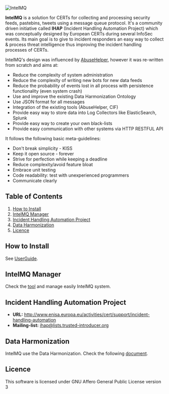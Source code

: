 ![IntelMQ](http://s28.postimg.org/r2av18a3x/Logo_Intel_MQ.png)

**IntelMQ** is a solution for CERTs for collecting and processing security 
feeds, pastebins, tweets using a message queue protocol. 
It's a community driven initiative called **IHAP** (Incident Handling 
Automation Project) which was conceptually designed 
by European CERTs during several InfoSec events. Its main goal is to 
give to incident responders an easy way to collect & process threat 
intelligence thus improving the incident handling processes of CERTs.

IntelMQ's design was influenced by 
[AbuseHelper](https://bitbucket.org/clarifiednetworks/abusehelper), 
however it was re-written from scratch and aims at:

* Reduce the complexity of system administration
* Reduce the complexity of writing new bots for new data feeds
* Reduce the probability of events lost in all process with persistence functionality (even system crash)
* Use and improve the existing Data Harmonization Ontology
* Use JSON format for all messages
* Integration of the existing tools (AbuseHelper, CIF)
* Provide easy way to store data into Log Collectors like ElasticSearch, Splunk
* Provide easy way to create your own black-lists
* Provide easy communication with other systems via HTTP RESTFUL API

It follows the following basic meta-guidelines:

* Don't break simplicity - KISS
* Keep it open source - forever
* Strive for perfection while keeping a deadline
 * Reduce complexity/avoid feature bloat
 * Embrace unit testing
 * Code readability: test with unexperienced programmers
* Communicate clearly


## Table of Contents

1. [How to Install](#how-to-install)
2. [IntelMQ Manager](#control-platform)
3. [Incident Handling Automation Project](#incident-handling-automation-project)
4. [Data Harmonization](#data-harmonization)
5. [Licence](#licence)


<a name="how-to-install"></a>
## How to Install

See [UserGuide](docs/UserGuide.md).


<a name="control-platform"></a>
## IntelMQ Manager

Check the [tool](https://github.com/certtools/intelmq-manager) and manage easily IntelMQ system.


<a name="incident-handling-automation-project"></a>
## Incident Handling Automation Project

* **URL:** http://www.enisa.europa.eu/activities/cert/support/incident-handling-automation
* **Mailing-list:** ihap@lists.trusted-introducer.org


<a name="data-harmonization"></a>
## Data Harmonization

IntelMQ use the Data Harmonization. Check the following 
[document](docs/DataHarmonization.md).

<a name="licence"></a>
## Licence

This software is licensed under GNU Affero General Public License version 3
